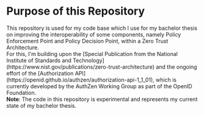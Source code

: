<h1>Purpose of this Repository</h1>
This repository is used for my code base which I use for my bachelor thesis on improving the interoperability of some components, namely Policy Enforcement Point and Policy Decision Point, within a Zero Trust Architecture.<br />
For this, I'm building upon the [Special Publication from the National Institute of Standards and Technology](https://www.nist.gov/publications/zero-trust-architecture) and the ongoing effort of the [Authorization API](https://openid.github.io/authzen/authorization-api-1_1_01), which is currently developed by the AuthZen Working Group as part of the OpenID Foundation.<br /> 
<b>Note</b>: The code in this repository is experimental and represents my current state of my bachelor thesis.
